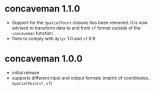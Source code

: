 # concaveman 1.1.0

- Support for the `SpatialPoint` classes has been removed. It is now advised to transform data to and from `sf` format outside of the `concaveman` function.
- fixes to comply with `dplyr` 1.0 and `sf` 0.9

# concaveman 1.0.0

- initial release
- supports different input and output formats (matrix of coordinates, `SpatialPoints*`, `sf`)
